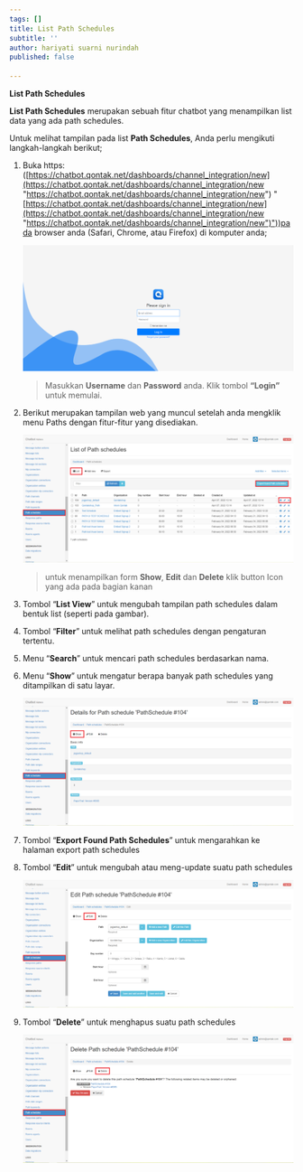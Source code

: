 ```yaml
---
tags: []
title: List Path Schedules
subtitle: ''
author: hariyati suarni nurindah
published: false

---
```

**List Path Schedules**

**List Path Schedules** merupakan sebuah fitur chatbot yang menampilkan list data yang ada path schedules.

Untuk melihat tampilan pada list **Path Schedules**, Anda perlu mengikuti langkah-langkah berikut;

1. Buka https: ([https://chatbot.qontak.net/dashboards/channel_integration/new](https://chatbot.qontak.net/dashboards/channel_integration/new "https://chatbot.qontak.net/dashboards/channel_integration/new") "[https://chatbot.qontak.net/dashboards/channel_integration/new](https://chatbot.qontak.net/dashboards/channel_integration/new "https://chatbot.qontak.net/dashboards/channel_integration/new")"))pada browser anda (Safari, Chrome, atau Firefox) di komputer anda;

   ![](/uploads/channell.PNG)

   > Masukkan **Username** dan **Password** anda. Klik tombol **“Login”** untuk memulai.
2. Berikut merupakan tampilan web yang muncul setelah anda mengklik menu Paths dengan fitur-fitur yang disediakan.

   ![](/uploads/pathschedules5.PNG)

   > untuk menampilkan form **Show**, **Edit** dan **Delete** klik button Icon yang ada pada bagian kanan
3. Tombol “**List View**” untuk mengubah tampilan path schedules dalam bentuk list (seperti pada gambar).
4. Tombol “**Filter**” untuk melihat path schedules dengan pengaturan tertentu.
5. Menu “**Search**” untuk mencari path schedules berdasarkan nama.
6. Menu “**Show**” untuk mengatur berapa banyak path schedules yang ditampilkan di satu layar.

   ![](/uploads/pathschedules6.PNG)
7. Tombol “**Export Found Path Schedules**” untuk mengarahkan ke halaman export path schedules
8. Tombol “**Edit**” untuk mengubah atau meng-update suatu path schedules

   ![](/uploads/pathschedules7.PNG)
9. Tombol “**Delete**” untuk menghapus suatu path schedules

   ![](/uploads/pathschedules8.PNG)